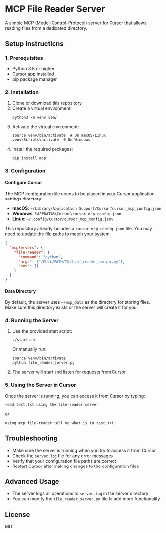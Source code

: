 # MCP File Reader Server

A simple MCP (Model-Control-Protocol) server for Cursor that allows reading files from a dedicated directory.

## Setup Instructions

### 1. Prerequisites

- Python 3.8 or higher
- Cursor app installed
- pip package manager

### 2. Installation

1. Clone or download this repository
2. Create a virtual environment:
   ```
   python3 -m venv venv
   ```
3. Activate the virtual environment:
   ```
   source venv/bin/activate  # On macOS/Linux
   venv\Scripts\activate  # On Windows
   ```
4. Install the required packages:
   ```
   pip install mcp
   ```

### 3. Configuration

#### Configure Cursor

The MCP configuration file needs to be placed in your Cursor application settings directory:

- **macOS**: `~/Library/Application Support/Cursor/cursor_mcp_config.json`
- **Windows**: `%APPDATA%\Cursor\cursor_mcp_config.json`
- **Linux**: `~/.config/Cursor/cursor_mcp_config.json`

This repository already includes a `cursor_mcp_config.json` file. You may need to update the file paths to match your system.

```json
{
  "mcpServers": {
    "file-reader": {
      "command": "python",
      "args": ["/FULL/PATH/TO/file_reader_server.py"],
      "env": {}
    }
  }
}
```

#### Data Directory

By default, the server uses `~/mcp_data` as the directory for storing files. Make sure this directory exists or the server will create it for you.

### 4. Running the Server

1. Use the provided start script:

   ```
   ./start.sh
   ```

   Or manually run:

   ```
   source venv/bin/activate
   python file_reader_server.py
   ```

2. The server will start and listen for requests from Cursor.

### 5. Using the Server in Cursor

Once the server is running, you can access it from Cursor by typing:

```
read test.txt using the file-reader server
```

or

```
using mcp file-reader tell me what is in test.txt
```

## Troubleshooting

- Make sure the server is running when you try to access it from Cursor
- Check the `server.log` file for any error messages
- Verify that your configuration file paths are correct
- Restart Cursor after making changes to the configuration files

## Advanced Usage

- The server logs all operations to `server.log` in the server directory
- You can modify the `file_reader_server.py` file to add more functionality

## License

MIT
